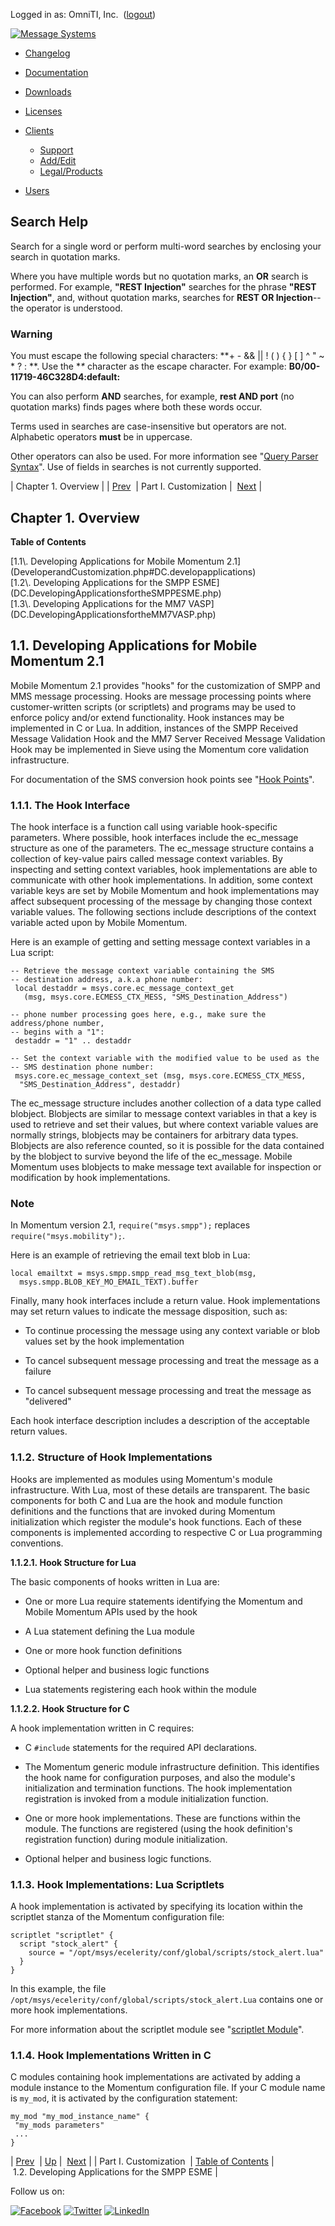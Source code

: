 Logged in as: OmniTI, Inc.  ([logout](https://support.messagesystems.com/logout.php))

[![Message Systems](https://support.messagesystems.com/images/ms-white205.png)](https://support.messagesystems.com/start.php) 

*   [Changelog](https://support.messagesystems.com/start.php?show=changelog)
*   [Documentation](https://support.messagesystems.com/docs/)
*   [Downloads](https://support.messagesystems.com/start.php)

*   [Licenses](https://support.messagesystems.com/license_summary.php)
*   <a href="">Clients</a>
    *   [Support](https://support.messagesystems.com/cs.php)
    *   [Add/Edit](https://support.messagesystems.com/edit_client.php)
    *   [Legal/Products](https://support.messagesystems.com/edit_products.php)
*   [Users](https://support.messagesystems.com/edit_customer.php)

## Search Help

Search for a single word or perform multi-word searches by enclosing your search in quotation marks.

Where you have multiple words but no quotation marks, an **OR** search is performed. For example, **"REST Injection"** searches for the phrase **"REST Injection"**, and, without quotation marks, searches for **REST OR Injection**--the operator is understood.

### Warning

You must escape the following special characters: **+ - && || ! ( ) { } [ ] ^ " ~ * ? : \**. Use the **\** character as the escape character. For example: **B0/00-11719-46C328D4\:default\:**

You can also perform **AND** searches, for example, **rest AND port** (no quotation marks) finds pages where both these words occur.

Terms used in searches are case-insensitive but operators are not. Alphabetic operators **must** be in uppercase.

Other operators can also be used. For more information see "[Query Parser Syntax](https://lucene.apache.org/core/old_versioned_docs/versions/3_0_0/queryparsersyntax.html)". Use of fields in searches is not currently supported.

| Chapter 1. Overview |
| [Prev](p.overview.php)  | Part I. Customization |  [Next](DC.DevelopingApplicationsfortheSMPPESME.php) |

## Chapter 1. Overview

**Table of Contents**

<dl class="toc">

<dt>[1.1\. Developing Applications for Mobile Momentum 2.1](DeveloperandCustomization.php#DC.developapplications)</dt>

<dt>[1.2\. Developing Applications for the SMPP ESME](DC.DevelopingApplicationsfortheSMPPESME.php)</dt>

<dt>[1.3\. Developing Applications for the MM7 VASP](DC.DevelopingApplicationsfortheMM7VASP.php)</dt>

</dl>

## 1.1. Developing Applications for Mobile Momentum 2.1

Mobile Momentum 2.1 provides "hooks" for the customization of SMPP and MMS message processing. Hooks are message processing points where customer-written scripts (or scriptlets) and programs may be used to enforce policy and/or extend functionality. Hook instances may be implemented in C or Lua. In addition, instances of the SMPP Received Message Validation Hook and the MM7 Server Received Message Validation Hook may be implemented in Sieve using the Momentum core validation infrastructure.

For documentation of the SMS conversion hook points see "[Hook Points](https://support.messagesystems.com/docs/web-mobility/mobility.runtime.hooks.php)".

### 1.1.1. The Hook Interface

The hook interface is a function call using variable hook-specific parameters. Where possible, hook interfaces include the ec_message structure as one of the parameters. The ec_message structure contains a collection of key-value pairs called message context variables. By inspecting and setting context variables, hook implementations are able to communicate with other hook implementations. In addition, some context variable keys are set by Mobile Momentum and hook implementations may affect subsequent processing of the message by changing those context variable values. The following sections include descriptions of the context variable acted upon by Mobile Momentum.

Here is an example of getting and setting message context variables in a Lua script:

```
-- Retrieve the message context variable containing the SMS
-- destination address, a.k.a phone number:
 local destaddr = msys.core.ec_message_context_get
   (msg, msys.core.ECMESS_CTX_MESS, "SMS_Destination_Address")

-- phone number processing goes here, e.g., make sure the address/phone number,
-- begins with a "1":
 destaddr = "1" .. destaddr

-- Set the context variable with the modified value to be used as the
-- SMS destination phone number:
 msys.core.ec_message_context_set (msg, msys.core.ECMESS_CTX_MESS, 
  "SMS_Destination_Address", destaddr)
```

The ec_message structure includes another collection of a data type called blobject. Blobjects are similar to message context variables in that a key is used to retrieve and set their values, but where context variable values are normally strings, blobjects may be containers for arbitrary data types. Blobjects are also reference counted, so it is possible for the data contained by the blobject to survive beyond the life of the ec_message. Mobile Momentum uses blobjects to make message text available for inspection or modification by hook implementations.

### Note

In Momentum version 2.1, `require("msys.smpp");` replaces `require("msys.mobility");`.

Here is an example of retrieving the email text blob in Lua:

```
local emailtxt = msys.smpp.smpp_read_msg_text_blob(msg,
  msys.smpp.BLOB_KEY_MO_EMAIL_TEXT).buffer
```

Finally, many hook interfaces include a return value. Hook implementations may set return values to indicate the message disposition, such as:

*   To continue processing the message using any context variable or blob values set by the hook implementation

*   To cancel subsequent message processing and treat the message as a failure

*   To cancel subsequent message processing and treat the message as "delivered"

Each hook interface description includes a description of the acceptable return values.

### 1.1.2. Structure of Hook Implementations

Hooks are implemented as modules using Momentum's module infrastructure. With Lua, most of these details are transparent. The basic components for both C and Lua are the hook and module function definitions and the functions that are invoked during Momentum initialization which register the module's hook functions. Each of these components is implemented according to respective C or Lua programming conventions.

**1.1.2.1. Hook Structure for Lua**

The basic components of hooks written in Lua are:

*   One or more Lua require statements identifying the Momentum and Mobile Momentum APIs used by the hook

*   A Lua statement defining the Lua module

*   One or more hook function definitions

*   Optional helper and business logic functions

*   Lua statements registering each hook within the module

**1.1.2.2. Hook Structure for C**

A hook implementation written in C requires:

*   C `#include` statements for the required API declarations.

*   The Momentum generic module infrastructure definition. This identifies the hook name for configuration purposes, and also the module's initialization and termination functions. The hook implementation registration is invoked from a module initialization function.

*   One or more hook implementations. These are functions within the module. The functions are registered (using the hook definition's registration function) during module initialization.

*   Optional helper and business logic functions.

### 1.1.3. Hook Implementations: Lua Scriptlets

A hook implementation is activated by specifying its location within the scriptlet stanza of the Momentum configuration file:

```
scriptlet "scriptlet" {
  script "stock_alert" {
    source = "/opt/msys/ecelerity/conf/global/scripts/stock_alert.lua"
  }
}
```

In this example, the file `/opt/msys/ecelerity/conf/global/scripts/stock_alert.Lua` contains one or more hook implementations.

For more information about the scriptlet module see "[scriptlet Module](https://support.messagesystems.com/docs/web-ref/modules.scriptlet.php)".

### 1.1.4. Hook Implementations Written in C

C modules containing hook implementations are activated by adding a module instance to the Momentum configuration file. If your C module name is `my_mod`, it is activated by the configuration statement:

```
my_mod "my_mod_instance_name" {
 "my_mods parameters"
 ...
}
```

| [Prev](p.overview.php)  | [Up](p.overview.php) |  [Next](DC.DevelopingApplicationsfortheSMPPESME.php) |
| Part I. Customization  | [Table of Contents](index.php) |  1.2. Developing Applications for the SMPP ESME |

Follow us on:

[![Facebook](https://support.messagesystems.com/images/icon-facebook.png)](http://www.facebook.com/messagesystems) [![Twitter](https://support.messagesystems.com/images/icon-twitter.png)](http://twitter.com/#!/MessageSystems) [![LinkedIn](https://support.messagesystems.com/images/icon-linkedin.png)](http://www.linkedin.com/company/message-systems)